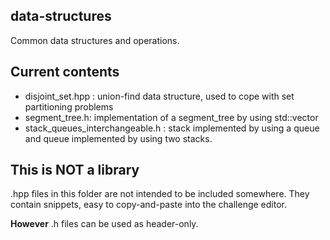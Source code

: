 ## data-structures
Common data structures and operations.

## Current contents

* disjoint_set.hpp : union-find data structure, used to cope with set partitioning problems
* segment_tree.h: implementation of a segment_tree by using std::vector
* stack_queues_interchangeable.h : stack implemented by using a queue and queue implemented by using two stacks.
  
## This is NOT a library
.hpp files in this folder are not intended to be included somewhere. They contain snippets, easy to copy-and-paste into the challenge editor.

__However__ .h files can be used as header-only.
